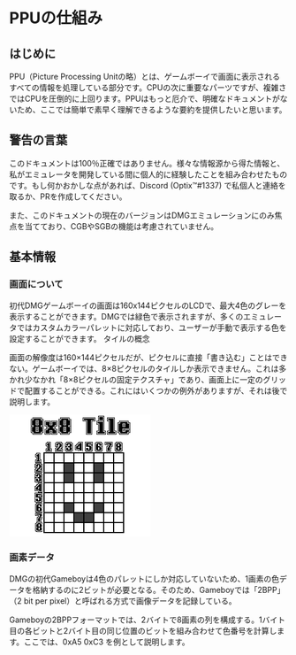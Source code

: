 # PPUの仕組み
## はじめに
PPU（Picture Processing Unitの略）とは、ゲームボーイで画面に表示されるすべての情報を処理している部分です。CPUの次に重要なパーツですが、複雑さではCPUを圧倒的に上回ります。PPUはもっと厄介で、明確なドキュメントがないため、ここでは簡単で素早く理解できるような要約を提供したいと思います。

## 警告の言葉

このドキュメントは100％正確ではありません。様々な情報源から得た情報と、私がエミュレータを開発している間に個人的に経験したことを組み合わせたものです。もし何かおかしな点があれば、Discord (Optix™#1337) で私個人と連絡を取るか、PRを作成してください。

また、このドキュメントの現在のバージョンはDMGエミュレーションにのみ焦点を当てており、CGBやSGBの機能は考慮されていません。

## 基本情報
### 画面について

初代DMGゲームボーイの画面は160x144ピクセルのLCDで、最大4色のグレーを表示することができます。DMGでは緑色で表示されますが、多くのエミュレータではカスタムカラーパレットに対応しており、ユーザーが手動で表示する色を設定することができます。
タイルの概念

画面の解像度は160×144ピクセルだが、ピクセルに直接「書き込む」ことはできない。ゲームボーイでは、8×8ピクセルのタイルしか表示できません。これは多かれ少なかれ「8×8ピクセルの固定テクスチャ」であり、画面上に一定のグリッドで配置することができる。これにはいくつかの例外がありますが、それは後で説明します。



![8x8](https://github.com/asaioe99/Gameboy/blob/main/img/8x8_tile.png)

### 画素データ

DMGの初代Gameboyは4色のパレットにしか対応していないため、1画素の色データを格納するのに2ビットが必要となる。そのため、Gameboyでは「2BPP」（2 bit per pixel）と呼ばれる方式で画像データを記録している。

Gameboyの2BPPフォーマットでは、2バイトで8画素の列を構成する。1バイト目の各ビットと2バイト目の同じ位置のビットを組み合わせて色番号を計算します。ここでは、0xA5 0xC3 を例として説明します。


